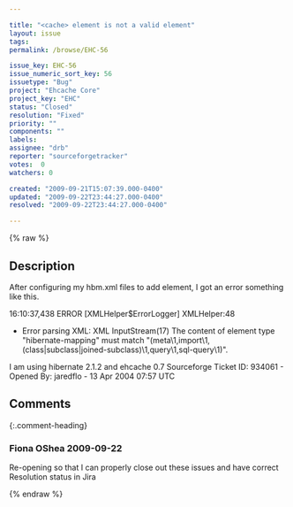 ```yaml
---

title: "<cache> element is not a valid element"
layout: issue
tags: 
permalink: /browse/EHC-56

issue_key: EHC-56
issue_numeric_sort_key: 56
issuetype: "Bug"
project: "Ehcache Core"
project_key: "EHC"
status: "Closed"
resolution: "Fixed"
priority: ""
components: ""
labels: 
assignee: "drb"
reporter: "sourceforgetracker"
votes:  0
watchers: 0

created: "2009-09-21T15:07:39.000-0400"
updated: "2009-09-22T23:44:27.000-0400"
resolved: "2009-09-22T23:44:27.000-0400"

---
```




{% raw %}



## Description

<div markdown="1" class="description">

After configuring my hbm.xml files to add <cache>
element, I got an error something like this.

16:10:37,438 ERROR [XMLHelper$ErrorLogger] XMLHelper:48
- Error parsing XML: XML InputStream(17) The content of
element type "hibernate-mapping" must match
"(meta\1,import\1,(class|subclass|joined-subclass)\1,query\1,sql-query\1)".


I am using hibernate 2.1.2 and ehcache 0.7
Sourceforge Ticket ID: 934061 - Opened By: jaredflo - 13 Apr 2004 07:57 UTC

</div>

## Comments


{:.comment-heading}
### **Fiona OShea** <span class="date">2009-09-22</span>

<div markdown="1" class="comment">

Re-opening so that I can properly close out these issues and have correct Resolution status in Jira

</div>



{% endraw %}
